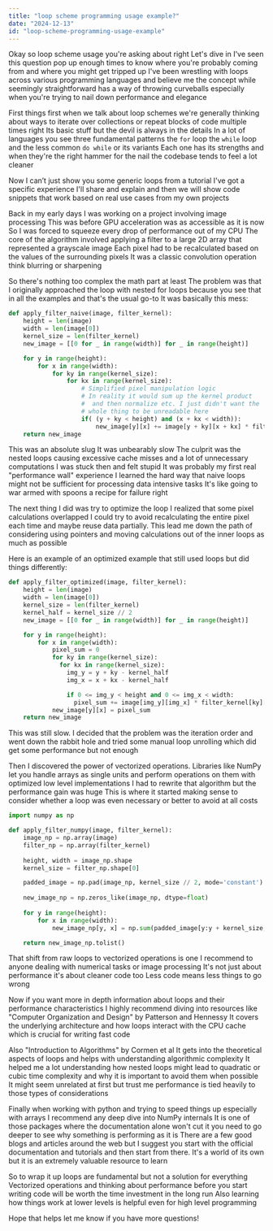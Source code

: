 ```yaml
---
title: "loop scheme programming usage example?"
date: "2024-12-13"
id: "loop-scheme-programming-usage-example"
---
```


Okay so loop scheme usage you're asking about right Let's dive in I've seen this question pop up enough times to know where you're probably coming from and where you might get tripped up I've been wrestling with loops across various programming languages and believe me the concept while seemingly straightforward has a way of throwing curveballs especially when you're trying to nail down performance and elegance

First things first when we talk about loop schemes we're generally thinking about ways to iterate over collections or repeat blocks of code multiple times right Its basic stuff but the devil is always in the details In a lot of languages you see three fundamental patterns the `for` loop the `while` loop and the less common `do while` or its variants Each one has its strengths and when they're the right hammer for the nail the codebase tends to feel a lot cleaner

Now I can’t just show you some generic loops from a tutorial I've got a specific experience I'll share and explain and then we will show code snippets that work based on real use cases from my own projects

Back in my early days I was working on a project involving image processing This was before GPU acceleration was as accessible as it is now So I was forced to squeeze every drop of performance out of my CPU The core of the algorithm involved applying a filter to a large 2D array that represented a grayscale image Each pixel had to be recalculated based on the values of the surrounding pixels It was a classic convolution operation think blurring or sharpening

So there's nothing too complex the math part at least The problem was that I originally approached the loop with nested for loops because you see that in all the examples and that's the usual go-to It was basically this mess:

```python
def apply_filter_naive(image, filter_kernel):
    height = len(image)
    width = len(image[0])
    kernel_size = len(filter_kernel)
    new_image = [[0 for _ in range(width)] for _ in range(height)]

    for y in range(height):
        for x in range(width):
            for ky in range(kernel_size):
                for kx in range(kernel_size):
                    # Simplified pixel manipulation logic
                    # In reality it would sum up the kernel product
                    #  and then normalize etc. I just didn't want the
                    # whole thing to be unreadable here
                    if( (y + ky < height) and (x + kx < width)):
                        new_image[y][x] += image[y + ky][x + kx] * filter_kernel[ky][kx]
    return new_image
```

This was an absolute slug It was unbearably slow The culprit was the nested loops causing excessive cache misses and a lot of unnecessary computations I was stuck then and felt stupid It was probably my first real "performance wall" experience I learned the hard way that naive loops might not be sufficient for processing data intensive tasks It's like going to war armed with spoons a recipe for failure right

The next thing I did was try to optimize the loop I realized that some pixel calculations overlapped I could try to avoid recalculating the entire pixel each time and maybe reuse data partially. This lead me down the path of considering using pointers and moving calculations out of the inner loops as much as possible

Here is an example of an optimized example that still used loops but did things differently:

```python
def apply_filter_optimized(image, filter_kernel):
    height = len(image)
    width = len(image[0])
    kernel_size = len(filter_kernel)
    kernel_half = kernel_size // 2
    new_image = [[0 for _ in range(width)] for _ in range(height)]

    for y in range(height):
        for x in range(width):
            pixel_sum = 0
            for ky in range(kernel_size):
              for kx in range(kernel_size):
                img_y = y + ky - kernel_half
                img_x = x + kx - kernel_half

                if 0 <= img_y < height and 0 <= img_x < width:
                  pixel_sum += image[img_y][img_x] * filter_kernel[ky][kx]
            new_image[y][x] = pixel_sum
    return new_image
```

This was still slow. I decided that the problem was the iteration order and went down the rabbit hole and tried some manual loop unrolling which did get some performance but not enough

Then I discovered the power of vectorized operations. Libraries like NumPy let you handle arrays as single units and perform operations on them with optimized low level implementations I had to rewrite that algorithm but the performance gain was huge This is where it started making sense to consider whether a loop was even necessary or better to avoid at all costs

```python
import numpy as np

def apply_filter_numpy(image, filter_kernel):
    image_np = np.array(image)
    filter_np = np.array(filter_kernel)
    
    height, width = image_np.shape
    kernel_size = filter_np.shape[0]

    padded_image = np.pad(image_np, kernel_size // 2, mode='constant')
    
    new_image_np = np.zeros_like(image_np, dtype=float)
    
    for y in range(height):
        for x in range(width):
            new_image_np[y, x] = np.sum(padded_image[y:y + kernel_size, x:x+kernel_size] * filter_np)

    return new_image_np.tolist()
```

That shift from raw loops to vectorized operations is one I recommend to anyone dealing with numerical tasks or image processing It's not just about performance it's about cleaner code too Less code means less things to go wrong

Now if you want more in depth information about loops and their performance characteristics I highly recommend diving into resources like "Computer Organization and Design" by Patterson and Hennessy It covers the underlying architecture and how loops interact with the CPU cache which is crucial for writing fast code

Also "Introduction to Algorithms" by Cormen et al It gets into the theoretical aspects of loops and helps with understanding algorithmic complexity It helped me a lot understanding how nested loops might lead to quadratic or cubic time complexity and why it is important to avoid them when possible It might seem unrelated at first but trust me performance is tied heavily to those types of considerations

Finally when working with python and trying to speed things up especially with arrays I recommend any deep dive into NumPy internals It is one of those packages where the documentation alone won't cut it you need to go deeper to see why something is performing as it is There are a few good blogs and articles around the web but I suggest you start with the official documentation and tutorials and then start from there. It's a world of its own but it is an extremely valuable resource to learn

So to wrap it up loops are fundamental but not a solution for everything Vectorized operations and thinking about performance before you start writing code will be worth the time investment in the long run Also learning how things work at lower levels is helpful even for high level programming

Hope that helps let me know if you have more questions!
